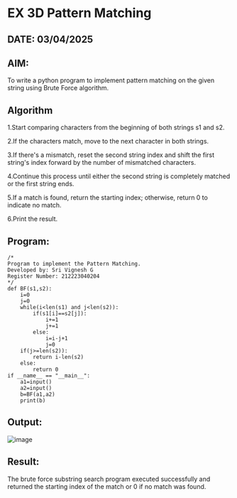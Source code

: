 # EX 3D Pattern Matching
## DATE: 03/04/2025
## AIM:
To write a python program to implement pattern matching on the given string using Brute Force algorithm.



## Algorithm
1.Start comparing characters from the beginning of both strings s1 and s2.

2.If the characters match, move to the next character in both strings.

3.If there's a mismatch, reset the second string index and shift the first string's index forward by the number of mismatched characters.

4.Continue this process until either the second string is completely matched or the first string ends.

5.If a match is found, return the starting index; otherwise, return 0 to indicate no match.

6.Print the result.
   

## Program:
```
/*
Program to implement the Pattern Matching.
Developed by: Sri Vignesh G
Register Number: 212223040204
*/
def BF(s1,s2):
    i=0
    j=0
    while(i<len(s1) and j<len(s2)):
        if(s1[i]==s2[j]):
            i+=1
            j+=1
        else:
            i=i-j+1
            j=0
    if(j>=len(s2)):
        return i-len(s2)
    else:
        return 0
if __name__ == "__main__":
    a1=input() 
    a2=input() 
    b=BF(a1,a2)
    print(b)

```

## Output:
![image](https://github.com/user-attachments/assets/1ff41aa0-98e2-4e7e-b331-c0e8862a9301)



## Result:
The brute force substring search program executed successfully and returned the starting index of the match or 0 if no match was found.

